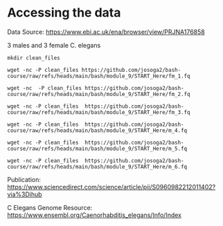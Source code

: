# Accessing the data
Data Source: https://www.ebi.ac.uk/ena/browser/view/PRJNA176858

3 males and 3 female C. elegans

```
mkdir clean_files

wget -nc -P clean_files https://github.com/josoga2/bash-course/raw/refs/heads/main/bash/module_9/START_Here/fm_1.fq

wget -nc  -P clean_files https://github.com/josoga2/bash-course/raw/refs/heads/main/bash/module_9/START_Here/fm_2.fq

wget -nc -P clean_files  https://github.com/josoga2/bash-course/raw/refs/heads/main/bash/module_9/START_Here/fm_3.fq

wget -nc -P clean_files  https://github.com/josoga2/bash-course/raw/refs/heads/main/bash/module_9/START_Here/m_4.fq

wget -nc -P clean_files  https://github.com/josoga2/bash-course/raw/refs/heads/main/bash/module_9/START_Here/m_5.fq

wget -nc -P clean_files  https://github.com/josoga2/bash-course/raw/refs/heads/main/bash/module_9/START_Here/m_6.fq

```



Publication: https://www.sciencedirect.com/science/article/pii/S0960982212011402?via%3Dihub

C Elegans Genome Resource: https://www.ensembl.org/Caenorhabditis_elegans/Info/Index


